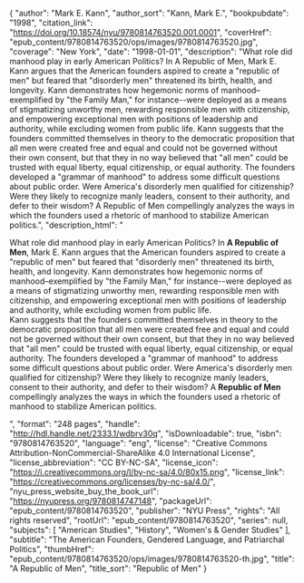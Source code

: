 {
  "author": "Mark E. Kann",
  "author_sort": "Kann, Mark E.",
  "bookpubdate": "1998",
  "citation_link": "https://doi.org/10.18574/nyu/9780814763520.001.0001",
  "coverHref": "epub_content/9780814763520/ops/images/9780814763520.jpg",
  "coverage": "New York",
  "date": "1998-01-01",
  "description": "What role did manhood play in early American Politics? In A Republic of Men, Mark E. Kann argues that the American founders aspired to create a \"republic of men\" but feared that \"disorderly men\" threatened its birth, health, and longevity. Kann demonstrates how hegemonic norms of manhood–exemplified by \"the Family Man,\" for instance--were deployed as a means of stigmatizing unworthy men, rewarding responsible men with citizenship, and empowering exceptional men with positions of leadership and authority, while excluding women from public life. Kann suggests that the founders committed themselves in theory to the democratic proposition that all men were created free and equal and could not be governed without their own consent, but that they in no way believed that \"all men\" could be trusted with equal liberty, equal citizenship, or equal authority. The founders developed a \"grammar of manhood\" to address some difficult questions about public order. Were America's disorderly men qualified for citizenship? Were they likely to recognize manly leaders, consent to their authority, and defer to their wisdom? A Republic of Men compellingly analyzes the ways in which the founders used a rhetoric of manhood to stabilize American politics.",
  "description_html": "<p>What role did manhood play in early American Politics? In <b>A Republic of Men</b>, Mark E. Kann argues that the American founders aspired to create a \"republic of men\" but feared that \"disorderly men\" threatened its birth, health, and longevity. Kann demonstrates how hegemonic norms of manhood–exemplified by \"the Family Man,\" for instance--were deployed as a means of stigmatizing unworthy men, rewarding responsible men with citizenship, and empowering exceptional men with positions of leadership and authority, while excluding women from public life.<br> Kann suggests that the founders committed themselves in theory to the democratic proposition that all men were created free and equal and could not be governed without their own consent, but that they in no way believed that \"all men\" could be trusted with equal liberty, equal citizenship, or equal authority. The founders developed a \"grammar of manhood\" to address some difficult questions about public order. Were America's disorderly men qualified for citizenship? Were they likely to recognize manly leaders, consent to their authority, and defer to their wisdom? A <b>Republic of Men</b> compellingly analyzes the ways in which the founders used a rhetoric of manhood to stabilize American politics.</p>",
  "format": "248 pages",
  "handle": "http://hdl.handle.net/2333.1/wdbrv30q",
  "isDownloadable": true,
  "isbn": "9780814763520",
  "language": "eng",
  "license": "Creative Commons Attribution-NonCommercial-ShareAlike 4.0 International License",
  "license_abbreviation": "CC BY-NC-SA",
  "license_icon": "https://i.creativecommons.org/l/by-nc-sa/4.0/80x15.png",
  "license_link": "https://creativecommons.org/licenses/by-nc-sa/4.0/",
  "nyu_press_website_buy_the_book_url": "https://nyupress.org/9780814747148",
  "packageUrl": "epub_content/9780814763520",
  "publisher": "NYU Press",
  "rights": "All rights reserved",
  "rootUrl": "epub_content/9780814763520",
  "series": null,
  "subjects": [
    "American Studies",
    "History",
    "Women's & Gender Studies"
  ],
  "subtitle": "The American Founders, Gendered Language, and Patriarchal Politics",
  "thumbHref": "epub_content/9780814763520/ops/images/9780814763520-th.jpg",
  "title": "A Republic of Men",
  "title_sort": "Republic of Men"
}
